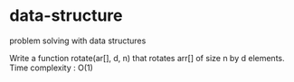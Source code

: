 # data-structure
problem solving with data structures

Write a function rotate(ar[], d, n) that rotates arr[] of size n by d elements.
Time complexity : O(1)
